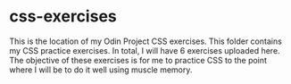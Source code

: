 # css-exercises
This is the location of my Odin Project CSS exercises.
This folder contains my CSS practice exercises. 
In total, I will have 6 exercises uploaded here. The objective of these exercises is for me to practice CSS to the point where I will be to do it well using muscle memory.
